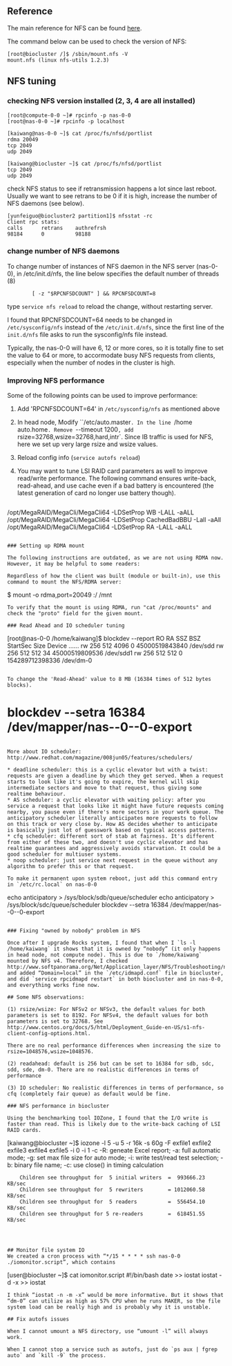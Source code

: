 ## Reference

The main reference for NFS can be found [here](http://nfs.sourceforge.net/nfs-howto/).

The command below can be used to check the version of NFS:

```
[root@biocluster /]$ /sbin/mount.nfs -V
mount.nfs (linux nfs-utils 1.2.3)
```

## NFS tuning

### checking NFS version installed (2, 3, 4 are all installed)

```
[root@compute-0-0 ~]# rpcinfo -p nas-0-0 
[root@nas-0-0 ~]# rpcinfo -p localhost

[kaiwang@nas-0-0 ~]$ cat /proc/fs/nfsd/portlist
rdma 20049
tcp 2049
udp 2049
 
[kaiwang@biocluster ~]$ cat /proc/fs/nfsd/portlist
tcp 2049
udp 2049
```

check NFS status to see if retransmission happens a lot since last reboot. Usually we want to see retrans to be 0 if it is high, increase the number of NFS daemons (see below).
```
[yunfeiguo@biocluster2 partition1]$ nfsstat -rc
Client rpc stats:
calls      retrans    authrefrsh
98184      0          98188
```

### change number of NFS daemons

To change number of instances of NFS daemon in the NFS server (nas-0-0), in /etc/init.d/nfs, the line below specifies the default number of threads (8)

```
        [ -z "$RPCNFSDCOUNT" ] && RPCNFSDCOUNT=8 
```

type `service nfs reload` to reload the change, without restarting server.

I found that RPCNFSDCOUNT=64 needs to be changed in `/etc/sysconfig/nfs` instead of the `/etc/init.d/nfs`, since the first line of the `init.d/nfs` file asks to run the sysconfig/nfs file instead.

Typically, the nas-0-0 will have 6, 12 or more cores, so it is totally fine to set the value to 64 or more, to accormodate busy NFS requests from clients, especially when the number of nodes in the cluster is high.

### Improving NFS performance

Some of the following points can be used to improve performance:

1. Add 'RPCNFSDCOUNT=64' in `/etc/sysconfig/nfs` as mentioned above
2. In head node, Modify ``/etc/auto.master`. In the line `/home auto.home`. Remove `--timeout 1200`, add `rsize=32768,wsize=32768,hard,intr`. Since IB traffic is used for NFS, here we set up very large rsize and wsize values.
3. Reload config info (`service autofs reload`)
4. You may want to tune LSI RAID card parameters as well to improve read/write performance. The following command ensures write-back, read-ahead, and use cache even if a bad battery is encountered (the latest generation of card no longer use battery though).

     ```
/opt/MegaRAID/MegaCli/MegaCli64 -LDSetProp WB -LALL -aALL
/opt/MegaRAID/MegaCli/MegaCli64 -LDSetProp CachedBadBBU -Lall -aAll
/opt/MegaRAID/MegaCli/MegaCli64 -LDSetProp RA -LALL -aALL
```

### Setting up RDMA mount

The following instructions are outdated, as we are not using RDMA now. However, it may be helpful to some readers:

Regardless of how the client was built (module or built-in), use this command to mount the NFS/RDMA server:
```
$ mount -o rdma,port=20049 <IPoIB-server-name-or-address>:/<export> /mnt
```
To verify that the mount is using RDMA, run "cat /proc/mounts" and check the "proto" field for the given mount. 

### Read Ahead and IO scheduler tuning
```
[root@nas-0-0 /home/kaiwang]$ blockdev --report
RO    RA   SSZ   BSZ   StartSec            Size   Device
…...
rw   256   512  4096          0  45000519843840   /dev/sdd
rw   256   512   512         34  45000519809536   /dev/sdd1
rw   256   512   512          0 154289712398336   /dev/dm-0
```

To change the 'Read-Ahead' value to 8 MB (16384 times of 512 bytes blocks).
```
# blockdev --setra 16384 /dev/mapper/nas--0--0-export
```

More about IO scheduler: http://www.redhat.com/magazine/008jun05/features/schedulers/

* deadline scheduler: this is a cyclic elevator but with a twist: requests are given a deadline by which they get served. When a request starts to look like it's going to expire, the kernel will skip intermediate sectors and move to that request, thus giving some realtime behaviour.
* AS scheduler: a cyclic elevator with waiting policy: after you service a request that looks like it might have future requests coming nearby, you pause even if there's more sectors in your work queue. The anticipatory scheduler literally anticipates more requests to follow on this track or very close by. How AS decides whether to anticipate is basically just lot of guesswork based on typical access patterns.
* cfq scheduler: different sort of stab at fairness. It's different from either of these two, and doesn't use cyclic elevator and has realtime guarantees and aggressively avoids starvation. It could be a good scheduler for multiuser systems.
* noop scheduler: just service next request in the queue without any algorithm to prefer this or that request.

To make it permanent upon system reboot, just add this command entry in `/etc/rc.local` on nas-0-0

```
echo anticipatory > /sys/block/sdb/queue/scheduler
echo anticipatory > /sys/block/sdc/queue/scheduler
blockdev --setra 16384 /dev/mapper/nas--0--0-export
```

### Fixing "owned by nobody" problem in NFS

Once after I upgrade Rocks system, I found that when I `ls -l /home/kaiwang` it shows that it is owned by “nobody” (it only happens in head node, not compute node). This is due to `/home/kaiwang` mounted by NFS v4. Therefore, I checked http://www.softpanorama.org/Net/Application_layer/NFS/Troubleshooting/nfsv4_mounts_files_as_nobody.shtml, and added “Domain=local” in the `/etc/idmapd.conf` file in biocluster, and did `service rpcidmapd restart` in both biocluster and in nas-0-0, and everything works fine now.

## Some NFS observations:

(1) rsize/wsize: For NFSv2 or NFSv3, the default values for both parameters is set to 8192. For NFSv4, the default values for both parameters is set to 32768. See http://www.centos.org/docs/5/html/Deployment_Guide-en-US/s1-nfs-client-config-options.html.

There are no real performance differences when increasing the size to rsize=1048576,wsize=1048576. 

(2) readahead: default is 256 but can be set to 16384 for sdb, sdc, sdd, sde, dm-0. There are no realistic differences in terms of performance

(3) IO scheduler: No realistic differences in terms of performance, so cfq (completely fair queue) as default would be fine.

### NFS performance in biocluster

Using the benchmarking tool IOZone, I found that the I/O write is faster than read. This is likely due to the write-back caching of LSI RAID cards.

```
[kaiwang@biocluster ~]$ iozone -l 5 -u 5 -r 16k -s 60g -F exfile1 exfile2 exfile3 exfile4 exfile5 -i 0 -i 1 -c
-R: geneate Excel report; -a: full automatic mode; -g: set max file size for auto mode; -i: write test/read test selection; -b: binary file name; -c: use close() in timing calculation

        Children see throughput for  5 initial writers  =  993666.23 KB/sec
        Children see throughput for  5 rewriters        = 1012060.58 KB/sec
        Children see throughput for  5 readers          =  556454.10 KB/sec
        Children see throughput for 5 re-readers        =  618451.55 KB/sec
```



## Monitor file system IO
We created a cron process with “*/15 * * * * ssh nas-0-0 ./iomonitor.script”, which contains
```
[user@biocluster ~]$ cat iomonitor.script
#!/bin/bash
date >> iostat
iostat -d -x >> iostat
```
I think “iostat -n -m -x” would be more informative. But it shows that “dm-0” can utilize as high as 57% CPU when he runs MAKER, so the file system load can be really high and is probably why it is unstable.

## Fix autofs issues

When I cannot umount a NFS directory, use “umount -l” will always work.

When I cannot stop a service such as autofs, just do `ps aux | fgrep auto` and `kill -9` the process.
